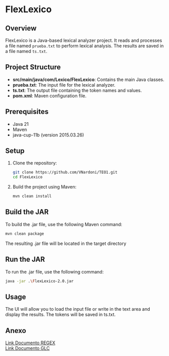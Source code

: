 # FlexLexico

## Overview

FlexLexico is a Java-based lexical analyzer project. It reads and processes a file named `prueba.txt` to perform lexical analysis. The results are saved in a file named `ts.txt`.

## Project Structure

- **src/main/java/com/Lexico/FlexLexico**: Contains the main Java classes.
- **prueba.txt**: The input file for the lexical analyzer.
- **ts.txt**: The output file containing the token names and values.
- **pom.xml**: Maven configuration file.

## Prerequisites

- Java 21
- Maven
- java-cup-11b (version 2015.03.26)

## Setup

1. Clone the repository:

   ```sh
   git clone https://github.com/VNardoni/TEO1.git
   cd FlexLexico
   ```

2. Build the project using Maven:
   ```sh
   mvn clean install
   ```

## Build the JAR

To build the .jar file, use the following Maven command:

```sh
mvn clean package
```

The resulting .jar file will be located in the target directory

## Run the JAR

To run the .jar file, use the following command:

```sh
java -jar .\FlexLexico-2.0.jar
```

## Usage

The UI will allow you to load the input file or write in the text area and display the results. The tokens will be saved in ts.txt.

## Anexo

[Link Documento REGEX](https://docs.google.com/document/d/1_P1gy3LVajhrFVl_u1IOgZa34uSg5c2fvrE33nPvs7E/edit?usp=sharing)  
[Link Documento GLC](https://docs.google.com/document/d/1ycB5KUmSl6u1RavsXuVSEvb_l2KPiQhOIwfzFiT8jUQ/edit?usp=sharing)

